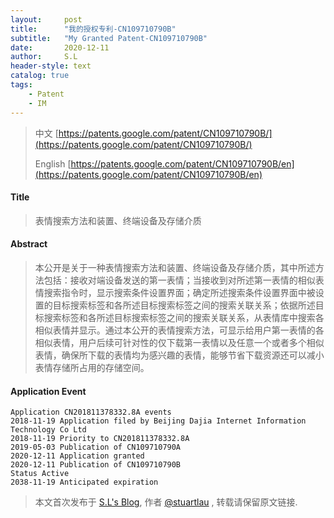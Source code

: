 ```yaml
---
layout:     post
title:      "我的授权专利-CN109710790B"
subtitle:   "My Granted Patent-CN109710790B"
date:       2020-12-11
author:     S.L
header-style: text
catalog: true
tags:
    - Patent
    - IM
---
```

> 中文 [https://patents.google.com/patent/CN109710790B/](https://patents.google.com/patent/CN109710790B/)
>
> English [https://patents.google.com/patent/CN109710790B/en](https://patents.google.com/patent/CN109710790B/en)

#### Title
> 表情搜索方法和装置、终端设备及存储介质







#### Abstract
> 本公开是关于一种表情搜索方法和装置、终端设备及存储介质，其中所述方法包括：接收对端设备发送的第一表情；当接收到对所述第一表情的相似表情搜索指令时，显示搜索条件设置界面；确定所述搜索条件设置界面中被设置的目标搜索标签和各所述目标搜索标签之间的搜索关联关系；依据所述目标搜索标签和各所述目标搜索标签之间的搜索关联关系，从表情库中搜索各相似表情并显示。通过本公开的表情搜索方法，可显示给用户第一表情的各相似表情，用户后续可针对性的仅下载第一表情以及任意一个或者多个相似表情，确保所下载的表情均为感兴趣的表情，能够节省下载资源还可以减小表情存储所占用的存储空间。







#### Application Event
```
Application CN201811378332.8A events 
2018-11-19 Application filed by Beijing Dajia Internet Information Technology Co Ltd
2018-11-19 Priority to CN201811378332.8A
2019-05-03 Publication of CN109710790A
2020-12-11 Application granted
2020-12-11 Publication of CN109710790B
Status Active
2038-11-19 Anticipated expiration
```
> 本文首次发布于 [S.L's Blog](http://elsef.com), 作者 [@stuartlau](http://github.com/stuartlau) ,
转载请保留原文链接.
